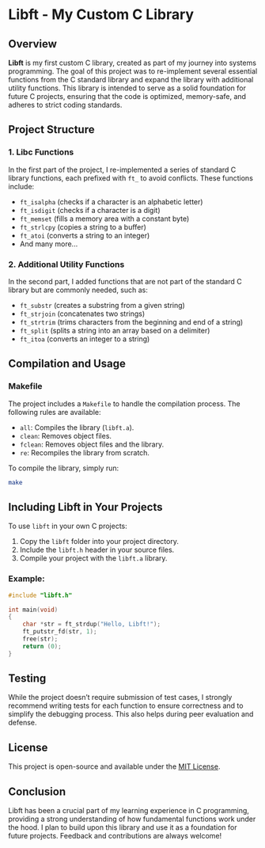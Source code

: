 # Libft - My Custom C Library

## Overview

**Libft** is my first custom C library, created as part of my journey into systems programming. The goal of this project was to re-implement several essential functions from the C standard library and expand the library with additional utility functions. This library is intended to serve as a solid foundation for future C projects, ensuring that the code is optimized, memory-safe, and adheres to strict coding standards.

## Project Structure

### 1. **Libc Functions**
In the first part of the project, I re-implemented a series of standard C library functions, each prefixed with `ft_` to avoid conflicts. These functions include:

- `ft_isalpha` (checks if a character is an alphabetic letter)
- `ft_isdigit` (checks if a character is a digit)
- `ft_memset` (fills a memory area with a constant byte)
- `ft_strlcpy` (copies a string to a buffer)
- `ft_atoi` (converts a string to an integer)
- And many more...

### 2. **Additional Utility Functions**
In the second part, I added functions that are not part of the standard C library but are commonly needed, such as:

- `ft_substr` (creates a substring from a given string)
- `ft_strjoin` (concatenates two strings)
- `ft_strtrim` (trims characters from the beginning and end of a string)
- `ft_split` (splits a string into an array based on a delimiter)
- `ft_itoa` (converts an integer to a string)

## Compilation and Usage

### Makefile
The project includes a `Makefile` to handle the compilation process. The following rules are available:

- `all`: Compiles the library (`libft.a`).
- `clean`: Removes object files.
- `fclean`: Removes object files and the library.
- `re`: Recompiles the library from scratch.

To compile the library, simply run:

```bash
make
```


## Including Libft in Your Projects

To use `libft` in your own C projects:

1. Copy the `libft` folder into your project directory.
2. Include the `libft.h` header in your source files.
3. Compile your project with the `libft.a` library.

### Example:

```c
#include "libft.h"

int main(void)
{
    char *str = ft_strdup("Hello, Libft!");
    ft_putstr_fd(str, 1);
    free(str);
    return (0);
}
```
## Testing

While the project doesn’t require submission of test cases, I strongly recommend writing tests for each function to ensure correctness and to simplify the debugging process. This also helps during peer evaluation and defense.

## License

This project is open-source and available under the [MIT License](LICENSE).

## Conclusion

Libft has been a crucial part of my learning experience in C programming, providing a strong understanding of how fundamental functions work under the hood. I plan to build upon this library and use it as a foundation for future projects. Feedback and contributions are always welcome!

